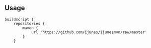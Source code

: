 ## Usage

    buildscript {
        repositories {
            maven {
                url 'https://github.com/ijunes/ijunesmvn/raw/master'
            }
        }

